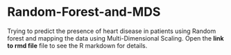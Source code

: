 # Random-Forest-and-MDS
Trying to predict the presence of heart disease in patients using Random forest and mapping the data using Multi-Dimensional Scaling.
Open the __link to rmd file__ file to see the R markdown for details.
